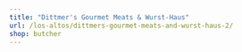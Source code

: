```yaml
---
title: "Dittmer's Gourmet Meats & Wurst-Haus"
url: /los-altos/dittmers-gourmet-meats-and-wurst-haus-2/
shop: butcher
---
```

